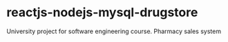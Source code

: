 # reactjs-nodejs-mysql-drugstore
University project for software engineering course.
Pharmacy sales system
